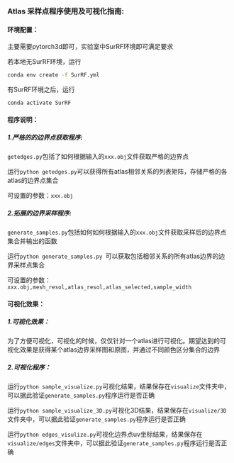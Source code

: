 ### Atlas 采样点程序使用及可视化指南:

#### 环境配置：

主要需要pytorch3d即可，实验室中SurRF环境即可满足要求

若本地无SurRF环境，运行

```bash
conda env create -f SurRF.yml
```

有SurRF环境之后，运行

```bash
conda activate SurRF
```

#### 程序说明：

##### 1.严格的的边界点获取程序:

`getedges.py`包括了如何根据输入的`xxx.obj`文件获取严格的边界点

运行`python getedges.py`可以获得所有atlas相邻关系的列表矩阵，存储严格的各atlas的边界点集合

可设置的参数：`xxx.obj`

##### 2.拓展的边界采样程序:

`generate_samples.py`包括如何如何根据输入的`xxx.obj`文件获取采样后的边界点集合并输出的函数

运行`python generate_samples.py `可以获取包括相邻关系的所有atlas边界的边界采样点集合

可设置的参数：`xxx.obj,mesh_resol,atlas_resol,atlas_selected,sample_width`

#### 可视化效果：

##### 1.可视化效果：

为了方便可视化，可视化的时候，仅仅针对一个atlas进行可视化。期望达到的可视化效果是获得某个atlas边界采样图和原图，并通过不同颜色区分集合的边界

##### 2.可视化程序：

运行`python sample_visualize.py`可视化结果，结果保存在`visualize`文件夹中，可以据此验证`generate_samples.py`程序运行是否正确

运行`python sample_visualize_3D.py`可视化3D结果，结果保存在`visualize/3D`文件夹中，可以据此验证`generate_samples.py`程序运行是否正确

运行`python edges_visulize.py`可视化边界点uv坐标结果，结果保存在`visualize/edges`文件夹中，可以据此验证`generate_samples.py`程序运行是否正确
